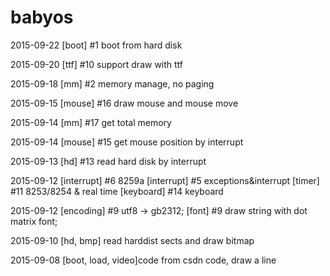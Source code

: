 # babyos

2015-09-22
[boot]      #1 boot from hard disk

2015-09-20
[ttf]       #10 support draw with ttf

2015-09-18
[mm]        #2 memory manage, no paging

2015-09-15
[mouse] 	#16 draw mouse and mouse move

2015-09-14
[mm] 		#17 get total memory

2015-09-14
[mouse] 	#15 get mouse position by interrupt

2015-09-13
[hd] 		#13 read hard disk by interrupt

2015-09-12
[interrupt] #6 8259a
[interrupt] #5 exceptions&interrupt
[timer] 	#11 8253/8254 & real time
[keyboard] 	#14 keyboard

2015-09-12
[encoding]	#9 utf8 -> gb2312;
[font]		#9 draw string with dot matrix font;

2015-09-10
[hd, bmp]	read harddist sects and draw bitmap

2015-09-08
[boot, load, video]code from csdn code, draw a line
